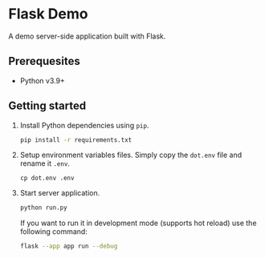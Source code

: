 # Flask Demo

A demo server-side application built with Flask.

## Prerequesites

- Python v3.9+

## Getting started

1. Install Python dependencies using `pip`.

   ```bash
   pip install -r requirements.txt
   ```

2. Setup environment variables files. Simply copy the `dot.env` file and rename it `.env`.

   ```
   cp dot.env .env
   ```

3. Start server application.

   ```bash
   python run.py
   ```

   If you want to run it in development mode (supports hot reload) use the following command:

   ```bash
   flask --app app run --debug
   ```
